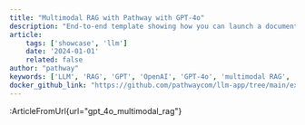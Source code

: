 ```yaml
---
title: "Multimodal RAG with Pathway with GPT-4o"
description: "End-to-end template showing how you can launch a document processing pipeline that utilizes GPT-4o in the parsing stage."
article:
    tags: ['showcase', 'llm']
    date: '2024-01-01'
    related: false
author: "pathway"
keywords: ['LLM', 'RAG', 'GPT', 'OpenAI', 'GPT-4o', 'multimodal RAG', 'unstructured', 'docker']
docker_github_link: "https://github.com/pathwaycom/llm-app/tree/main/examples/pipelines/gpt_4o_multimodal_rag"
---
```


:ArticleFromUrl{url="gpt_4o_multimodal_rag"}
